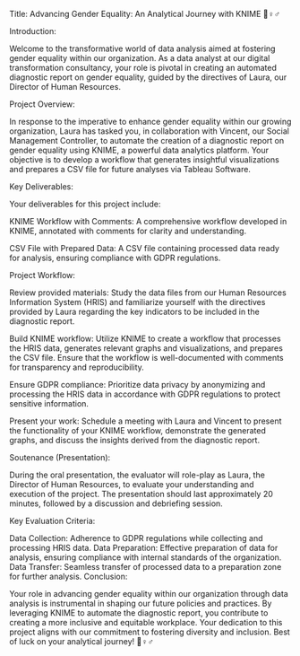 Title: Advancing Gender Equality: An Analytical Journey with KNIME 🚀♀️♂️

Introduction:

Welcome to the transformative world of data analysis aimed at fostering gender equality within our organization. As a data analyst at our digital transformation consultancy, your role is pivotal in creating an automated diagnostic report on gender equality, guided by the directives of Laura, our Director of Human Resources.

Project Overview:

In response to the imperative to enhance gender equality within our growing organization, Laura has tasked you, in collaboration with Vincent, our Social Management Controller, to automate the creation of a diagnostic report on gender equality using KNIME, a powerful data analytics platform. Your objective is to develop a workflow that generates insightful visualizations and prepares a CSV file for future analyses via Tableau Software.

Key Deliverables:

Your deliverables for this project include:

KNIME Workflow with Comments: A comprehensive workflow developed in KNIME, annotated with comments for clarity and understanding.

CSV File with Prepared Data: A CSV file containing processed data ready for analysis, ensuring compliance with GDPR regulations.

Project Workflow:

Review provided materials: Study the data files from our Human Resources Information System (HRIS) and familiarize yourself with the directives provided by Laura regarding the key indicators to be included in the diagnostic report.

Build KNIME workflow: Utilize KNIME to create a workflow that processes the HRIS data, generates relevant graphs and visualizations, and prepares the CSV file. Ensure that the workflow is well-documented with comments for transparency and reproducibility.

Ensure GDPR compliance: Prioritize data privacy by anonymizing and processing the HRIS data in accordance with GDPR regulations to protect sensitive information.

Present your work: Schedule a meeting with Laura and Vincent to present the functionality of your KNIME workflow, demonstrate the generated graphs, and discuss the insights derived from the diagnostic report.

Soutenance (Presentation):

During the oral presentation, the evaluator will role-play as Laura, the Director of Human Resources, to evaluate your understanding and execution of the project. The presentation should last approximately 20 minutes, followed by a discussion and debriefing session.

Key Evaluation Criteria:

Data Collection: Adherence to GDPR regulations while collecting and processing HRIS data.
Data Preparation: Effective preparation of data for analysis, ensuring compliance with internal standards of the organization.
Data Transfer: Seamless transfer of processed data to a preparation zone for further analysis.
Conclusion:

Your role in advancing gender equality within our organization through data analysis is instrumental in shaping our future policies and practices. By leveraging KNIME to automate the diagnostic report, you contribute to creating a more inclusive and equitable workplace. Your dedication to this project aligns with our commitment to fostering diversity and inclusion. Best of luck on your analytical journey! 🚀♀️♂️





